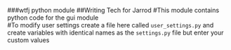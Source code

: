 ###wtfj python module
##Writing Tech for Jarrod
#This module contains python code for the gui module  
#To modify user settings create a file here called `user_settings.py` and create variables with identical names as the `settings.py` file but enter your custom values